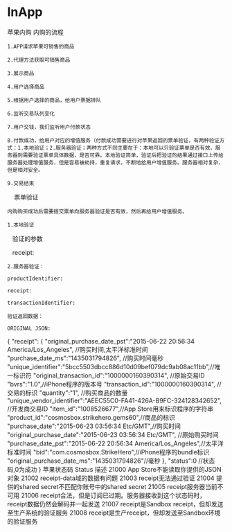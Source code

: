 # InApp
苹果内购
    内购的流程
    
    1.APP请求苹果可销售的商品
    
    2.代理方法获取可销售商品
    
    3.展示商品
    
    4.用户选择商品
    
    5.根据用户选择的商品，给用户票据排队
    
    6.监听交易队列变化
    
    7.用户交钱，我们监听用户付款状态
    
    8.付款成功，给用户对应的增值服务（付款成功需要进行对苹果返回的票单验证，有两种验证方式：1.本地验证；2.服务器验证；两种方式不同主要在于：本地可以只验证票单是否有效，服务器则需要验证票单具体数据，是否可靠。本地验证简单，验证后把验证的结果通过接口上传给服务器处理增值服务，但是容易被劫持，重复请求，不断地给用户增值服务。服务器相对复杂，但是相对安全。
    
    9.交易结束
    
票单验证

    内购购买成功后需要提交票单向服务器验证是否有效，然后再给用户增值服务。
    
    1.本地验证
    
    验证的参数
    
    receipt:
    
    2.服务器验证：
    
    productIdentifier:
    
    receipt: 
    
    transactionIdentifier:
    
    验证返回数据：
    
    ORIGINAL JSON: 
{
    "receipt":
    {
        "original_purchase_date_pst":"2015-06-22 20:56:34 America/Los_Angeles", //购买时间,太平洋标准时间
        "purchase_date_ms":"1435031794826", //购买时间毫秒
        "unique_identifier":"5bcc5503dbcc886d10d09bef079dc9ab08ac11bb",//唯一标识符
        "original_transaction_id":"1000000160390314", //原始交易ID
        "bvrs":"1.0",//iPhone程序的版本号
        "transaction_id":"1000000160390314", //交易的标识
        "quantity":"1", //购买商品的数量
        "unique_vendor_identifier":"AEEC55C0-FA41-426A-B9FC-324128342652", //开发商交易ID
        "item_id":"1008526677",//App Store用来标识程序的字符串
        "product_id":"cosmosbox.strikehero.gems60",//商品的标识 
        "purchase_date":"2015-06-23 03:56:34 Etc/GMT",//购买时间
        "original_purchase_date":"2015-06-23 03:56:34 Etc/GMT", //原始购买时间
        "purchase_date_pst":"2015-06-22 20:56:34 America/Los_Angeles",//太平洋标准时间
        "bid":"com.cosmosbox.StrikeHero",//iPhone程序的bundle标识
        "original_purchase_date_ms":"1435031794826"//毫秒
    },
    "status":0 //状态码,0为成功
}
苹果状态码
Status	描述
21000	App Store不能读取你提供的JSON对象
21002	receipt-data域的数据有问题
21003	receipt无法通过验证
21004	提供的shared secret不匹配你账号中的shared secret
21005	receipt服务器当前不可用
21006	receipt合法，但是订阅已过期。服务器接收到这个状态码时，receipt数据仍然会解码并一起发送
21007	receipt是Sandbox receipt，但却发送至生产系统的验证服务
21008	receipt是生产receipt，但却发送至Sandbox环境的验证服务
